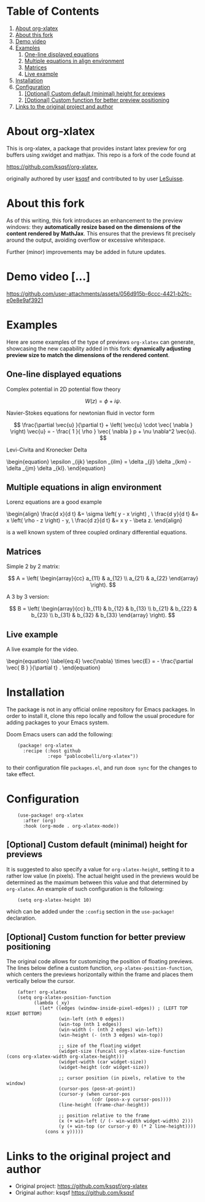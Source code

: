 
# Table of Contents

1.  [About org-xlatex](#org329934a)
2.  [About this fork](#org21e8336)
3.  [Demo video](#org2448904)
4.  [Examples](#org414c235)
    1.  [One-line displayed equations](#orgada7f92)
    2.  [Multiple equations in align environment](#orga869a3a)
    3.  [Matrices](#orga3bca68)
    4.  [Live example](#orgc4eed50)
5.  [Installation](#org971b7ad)
6.  [Configuration](#orgda2023a)
    1.  [[Optional] Custom default (minimal) height for previews](#org7f4b2b8)
    2.  [[Optional] Custom function for better preview positioning](#orgeef95b3)
7.  [Links to the original project and author](#org38cb137)



<a id="org329934a"></a>

# About org-xlatex

This is org-xlatex, a package that provides instant latex preview for org buffers using xwidget and mathjax. This repo is a fork of the code found at

<https://github.com/ksqsf/org-xlatex>,

originally authored by user [ksqsf](https://github.com/ksqsf) and contributed to by user [LeSuisse](https://github.com/LeSuisse).


<a id="org21e8336"></a>

# About this fork

As of this writing, this fork introduces an enhancement to the preview windows: they **automatically resize based on the dimensions of the content rendered by MathJax**. This ensures that the previews fit precisely around the output, avoiding overflow or excessive whitespace.

Further (minor) improvements may be added in future updates.


<a id="org2448904"></a>

# Demo video [&#x2026;]


<a id="org414c235"></a>



https://github.com/user-attachments/assets/056d915b-6ccc-4421-b2fc-e0e8e9af3921


# Examples

Here are some examples of the type of previews `org-xlatex` can generate, showcasing the new capability added in this fork: **dynamically adjusting preview size to match the dimensions of the rendered content**.


<a id="orgada7f92"></a>

## One-line displayed equations

Complex potential in 2D potential flow theory

$$
W \left( z \right) = \phi + i \psi.
$$

Navier-Stokes equations for newtonian fluid in vector form

$$
\frac{\partial \vec{u} }{\partial t} + \left( \vec{u} \cdot \vec{ \nabla }   \right) \vec{u} = - \frac{ 1 }{ \rho } \vec{ \nabla } p + \nu \nabla^2 \vec{u}.
$$

Levi-Civita and Kronecker Delta

\begin{equation}
\epsilon _{ijk} \epsilon _{ilm} = \delta _{jl} \delta _{km} - \delta _{jm} \delta _{kl}.
\end{equation}


<a id="orga869a3a"></a>

## Multiple equations in align environment

Lorenz equations are a good example

\begin{align}
\frac{d x}{d t} &= \sigma \left( y - x \right) , \\
\frac{d y}{d t} &= x \left( \rho - z \right) - y, \\
\frac{d z}{d t} &= x y - \beta z.
\end{align}

is a well known system of three coupled ordinary differential equations.


<a id="orga3bca68"></a>

## Matrices

Simple 2 by 2 matrix:

$$
A = \left( \begin{array}{cc}
a_{11} & a_{12} \\
a_{21} & a_{22}
\end{array} \right).
$$

A 3 by 3 version:

$$
B = \left( \begin{array}{cc}
b_{11} & b_{12} & b_{13} \\
b_{21} & b_{22} & b_{23} \\
b_{31} & b_{32} & b_{33}
\end{array} \right).
$$


<a id="orgc4eed50"></a>

## Live example

A live example for the video.

\begin{equation}
\label{eq:4}
\vec{\nabla} \times \vec{E} = - \frac{\partial \vec{ B }  }{\partial t} .
\end{equation}


<a id="org971b7ad"></a>

# Installation

The package is not in any official online repository for Emacs packages. In order to install it, clone this repo locally and follow the usual procedure for adding packages to your Emacs system.

Doom Emacs users can add the following:

```elisp
    (package! org-xlatex
      :recipe (:host github
               :repo "pablocobelli/org-xlatex"))
```

to their configuration file `packages.el`, and run `doom sync` for the changes to take effect.


<a id="orgda2023a"></a>

# Configuration

```elisp
    (use-package! org-xlatex
      :after (org)
      :hook (org-mode . org-xlatex-mode))
```

<a id="org7f4b2b8"></a>

## [Optional] Custom default (minimal) height for previews

It is suggested to also specify a value for `org-xlatex-height`, setting it to a rather low value (in pixels). The actual height used in the previews would be determined as the maximum between this value and that determined by `org-xlatex`. An example of such configuration is the following:

```elisp
    (setq org-xlatex-height 10)
```

which can be added under the `:config` section in the `use-package!` declaration.


<a id="orgeef95b3"></a>

## [Optional] Custom function for better preview positioning

The original code allows for customizing the position of floating previews. The lines below define a custom function, `org-xlatex-position-function`, which centers the previews horizontally within the frame and places them vertically below the cursor.

```elisp
    (after! org-xlatex
    (setq org-xlatex-position-function
          (lambda (_xy)
            (let* ((edges (window-inside-pixel-edges)) ; (LEFT TOP RIGHT BOTTOM)
                   (win-left (nth 0 edges))
                   (win-top (nth 1 edges))
                   (win-width (- (nth 2 edges) win-left))
                   (win-height (- (nth 3 edges) win-top))
    
                   ;; size of the floating widget
                   (widget-size (funcall org-xlatex-size-function (cons org-xlatex-width org-xlatex-height)))
                   (widget-width (car widget-size))
                   (widget-height (cdr widget-size))
    
                   ;; cursor position (in pixels, relative to the window)
                   (cursor-pos (posn-at-point))
                   (cursor-y (when cursor-pos
                               (cdr (posn-x-y cursor-pos))))
                   (line-height (frame-char-height))
    
                   ;; position relative to the frame
                   (x (+ win-left (/ (- win-width widget-width) 2)))
                   (y (+ win-top (or cursor-y 0) (* 2 line-height))))
              (cons x y)))))
```

<a id="org38cb137"></a>

# Links to the original project and author

-   Original project: <https://github.com/ksqsf/org-xlatex>
-   Original author: ksqsf <https://github.com/ksqsf>

